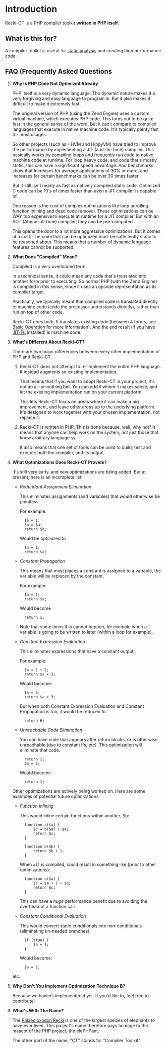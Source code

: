 <!--
 * Copyright 2014 Google Inc. All rights reserved.
 *
 * Licensed under the Apache License, Version 2.0 (the "License");
 * you may not use this file except in compliance with the License.
 * You may obtain a copy of the License at
 *
 *     http://www.apache.org/licenses/LICENSE-2.0
 *
 * Unless required by applicable law or agreed to in writing, software
 * distributed under the License is distributed on an "AS IS" BASIS,
 * WITHOUT WARRANTIES OR CONDITIONS OF ANY KIND, either express or implied.
 * See the License for the specific language governing permissions and
 * limitations under the License.
 *
 * @copyright 2014 Google Inc. All rights reserved
 * @license http://www.apache.org/licenses/LICENSE-2.0.txt Apache-2.0
-->

Introduction
============

Recki-CT is a PHP compiler toolkit **written in PHP itself**.

## What is this for?

A compiler toolkit is useful for [static analysis](http://en.wikipedia.org/wiki/Static_program_analysis) and creating high performance code.

## FAQ (Frequently Asked Questions

1. **Why Is PHP Code Not Optimized Already**

    PHP itself is a very dynamic language. The dynamic nature makes it a very forgiving and easy language to program in. But it also makes it difficult
    to make it extremely fast. 

    The original version of PHP (using the Zend Engine) uses a custom virtual machine, which executes PHP code. This turns out to be quite fast in the general
    sense of the word. But it can't compare to compiled languages that execute in native machine code. It's typically plenty fast for most usages.

    So other projects (such as HHVM and HippyVM) have tried to improve the performance by implementing a JIT (Just-In-Time) compiler. This basically works by compiling loops and frequently run code to native machine code at runtime. For loop heavy code, and code that's mostly static, this can have a significant 
    speed advantage. And benchmarks show that increases for average applications of 30% or more, and increases for certain benchmarks can be over 30 times faster.

    But it still isn't nearly as fast as natively compiled static code. Optimized C code can be 10's of times faster than even a JIT compiler is capable of.

    One reason is the cost of complex optimizations like loop unrolling, function inlining and dead code removal. These optimizations can be WAY too expensive to
    execute at runtime for a JIT compiler. But with an AOT (Ahead-of-Time) compiler, they can be pre-computed.

    This opens the door to a lot more aggressive optimizations. But it comes at a cost. The code that can be optimized must be sufficiently static to be reasoned
    about. This means that a number of dynamic language features cannot be supported.

2. **What Does "Compiled" Mean?**

    Compiled is a very overloaded term. 

    In a technical sense, it could mean any code that's translated into another form prior to executing. So normal PHP (with the Zend Engine) is compiled in this sense, since it uses an opcode representation as its compiler target. 

    Practically, we typically meant that compiled code is translated directly to machine code (code the processor understands directly), rather than run on top of other code.

    Recki-CT does both. It translates existing code (between 4 forms, see [Basic Operation](2_basic_operation.md) for more information). And the end result (if you have [JIT-Fu](https://github.com/krakjoe/jitfu) installed) is machine code.

3. **What's Different About Recki-CT?**

    There are two major differences between every other implementation of PHP and Recki-CT.

    1. Recki-CT does not attempt to re-implement the entire PHP language. It instead augments an existing implementation.

        That means that if you want to adopt Recki-CT in your project, it's not an all-or-nothing bet. You can add it where it makes sense, and let the existing
        implementation run on your current platform.

        This lets Recki-CT focus on areas where it can make a big improvement, and leave other areas up to the underlying platform. It's designed to work together
        with your chosen implementation, not replace it.

    2. Recki-CT is written in PHP. This is done because, well, why not? It means that anyone can help work on the system, not just those that know arbitrary
        language `$y`.

        It also means that one set of tools can be used to build, test and execute both the compiler, and its output.

4. **What Optimizations Does Recki-CT Provide?**

    It's still very early, and new optimizations are being added. But at present, here is an incomplete list:

    * *Redundant Assignment Elimination*

        This eliminates assignments (and variables) that would otherwise be pointless.

        For example:

            $a = 1;
            $b = $a;
            return $b;

        Would be optimized to

            $a = 1;
            return $a;

    * *Constant Propagation*

        This means that most places a constant is assigned to a variable, the variable will be replaced by the constant. 

        For example:

            $a = 1;
            return $a;

        Would become

            return 1;

        Note that some times this cannot happen, for example when a variable is going to be written to later (within a loop for example).

    * *Constant Expression Evaluation*

        This eliminates expressions that have a constant output.

        For example:

            $a = 1 + 2;
            return $a + 3;

        Would become:

            $a = 3;
            return $a + 3;

        But when both Constant Expression Evaluation and Constant Propagation is run, it would be reduced to:

            return 6;

    * *Unreachable Code Elimination*

        You can have code that appears after return blocks, or is otherwise unreachable (due to constant ifs, etc). This optimization will eliminate that code.

            return 1;
            $a = 3;

        Would become

            return 1;

    Other optimizations are actively being worked on. Here are some examples of potential future optimizations:

    * *Function Inlining*

        This would inline certain functions within another. So:

            function a($a) {
                $c = b($a) + $a;
                return $c;
            }

            function b($b) {
                return $b + 1;
            }

        When `a()` is compiled, could result in something like (prior to other optimizations):

            function a($a) {
                $c = $a + 1 + $a;
                return $c;
            }

        This can have a *huge* performance benefit due to avoiding the overhead of a function call.

    * *Constant Conditional Evaluation*

        This would convert static conditionals into non-conditionals (eliminating un-needed branches).

            if (true) {
                $a = 1;
            }

        Would become:

            $a = 1;

    etc...

5. **Why Don't You Implement Optimization Technique B?**

    Because we haven't implemented it yet. If you'd like to, feel free to contribute!

6. **What's With The Name?**

    The [Palaeoloxodon Recki](http://en.wikipedia.org/wiki/Palaeoloxodon_recki) is one of the largest species of elephants to have ever lived. This project's name therefore pays homage to the mascot of the PHP project, the elePHPant.

    The other part of the name, "CT" stands for "Compiler Toolkit".
    